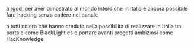 a rgod, per aver dimostrato al mondo intero che in Italia
è ancora possibile fare hacking senza cadere nel banale

a tutti coloro che hanno creduto nella possibilità di realizzare in Italia un
portale come BlackLight.es  e portare avanti progetti ambiziosi come
HacKnowledge
